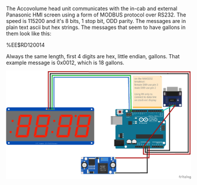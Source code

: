 The Accovolume head unit communicates with the in-cab and external Panasonic
HMI screen using a form of MODBUS protocol over RS232.  The speed is 115200
and it's 8 bits, 1 stop bit, ODD parity.  The messages are in plain text
ascii but hex strings.  The messages that seem to have gallons in them look 
like this:

%EE$RD120014

Always the same length, first 4 digits are hex, little endian, gallons. That 
example message is 0x0012, which is 18 gallons.

![frizting diagram](accuvolume_remote_fritzing.png)

